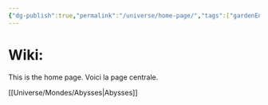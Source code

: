 ```yaml
---
{"dg-publish":true,"permalink":"/universe/home-page/","tags":["gardenEntry"],"dgShowInlineTitle":true}
---
```


# Wiki:
This is the home page.
Voici la page centrale.

[[Universe/Mondes/Abysses\|Abysses]]